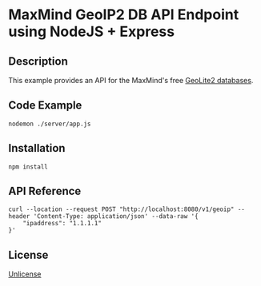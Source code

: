 # MaxMind GeoIP2 DB API Endpoint using NodeJS + Express

## Description

This example provides an API for the MaxMind's free [GeoLite2 databases](https://dev.maxmind.com/geoip/geoip2/geolite2/).

## Code Example

```
nodemon ./server/app.js
```

## Installation

```
npm install
```

## API Reference

```
curl --location --request POST "http://localhost:8080/v1/geoip" --header 'Content-Type: application/json' --data-raw '{
    "ipaddress": "1.1.1.1"
}'
```

## License

[Unlicense](https://unlicense.org/)